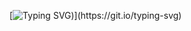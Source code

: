 [![Typing SVG](https://readme-typing-svg.demolab.com?font=Fira+Code&size=24&duration=1500&pause=800&color=FFFFFF&width=435&lines=hi+👋;my+name+is+stedile;i'm+currently+interning+in+software+development;...and+also+studying+it+in+college;nice+to+meet+you+:))](https://git.io/typing-svg)
